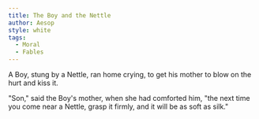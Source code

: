 ```yaml
---
title: The Boy and the Nettle
author: Aesop
style: white
tags:
  - Moral
  - Fables
---
```


A Boy, stung by a Nettle, ran home crying, to get his mother to blow on the hurt and kiss it.

"Son," said the Boy's mother, when she had comforted him, "the next time you come near a Nettle, grasp it firmly, and it will be as soft as silk."
